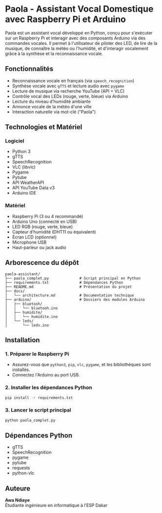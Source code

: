 
# Paola - Assistant Vocal Domestique avec Raspberry Pi et Arduino

Paola est un assistant vocal développé en Python, conçu pour s'exécuter sur un Raspberry Pi et interagir avec des composants Arduino via des commandes vocales. Il permet à l'utilisateur de piloter des LED, de lire de la musique, de connaître la météo ou l'humidité, et d'interagir vocalement grâce à la synthèse et la reconnaissance vocale.

## Fonctionnalités

- Reconnaissance vocale en français (via `speech_recognition`)
- Synthèse vocale avec `gTTS` et lecture audio avec `pygame`
- Lecture de musique via recherche YouTube (API + VLC)
- Contrôle vocal des LEDs (rouge, verte, bleue) via Arduino
- Lecture du niveau d’humidité ambiante
- Annonce vocale de la météo d'une ville
- Interaction naturelle via mot-clé ("Paola")

## Technologies et Matériel

### Logiciel
- Python 3
- gTTS
- SpeechRecognition
- VLC (libvlc)
- Pygame
- Pytube
- API WeatherAPI
- API YouTube Data v3
- Arduino IDE

### Matériel
- Raspberry Pi (3 ou 4 recommandé)
- Arduino Uno (connecté en USB)
- LED RGB (rouge, verte, bleue)
- Capteur d’humidité (DHT11 ou équivalent)
- Écran LCD (optionnel)
- Microphone USB
- Haut-parleur ou jack audio

## Arborescence du dépôt

```
paola-assistant/
├── paola_complet.py              # Script principal en Python
├── requirements.txt              # Dépendances Python
├── README.md                     # Présentation du projet
├── docs/
│   └── architecture.md           # Documentation technique
├── arduino/                      # Dossiers des modules Arduino
│   ├── bluetooh/
│   │   └── bluetooh.ino
│   ├── humidite/
│   │   └── humidite.ino
│   └── leds/
│       └── leds.ino
```

## Installation

### 1. Préparer le Raspberry Pi

- Assurez-vous que `python3`, `pip`, `vlc`, `pygame`, et les bibliothèques sont installés.
- Connectez l'Arduino au port USB.

### 2. Installer les dépendances Python

```bash
pip install -r requirements.txt
```

### 3. Lancer le script principal

```bash
python paola_complet.py
```

## Dépendances Python

- gTTS
- SpeechRecognition
- pygame
- pytube
- requests
- python-vlc

## Auteure

**Awa Ndiaye**  
Étudiante ingénieure en informatique à l’ESP Dakar  
